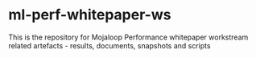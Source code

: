 # ml-perf-whitepaper-ws


This is the repository for Mojaloop Performance whitepaper workstream related artefacts - results, documents, snapshots and scripts